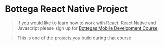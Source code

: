 # Bottega React Native Project

> If you would like to learn how to work with React, React Native and Javascript please sign up for [Bottegas Mobile Development Course](https://bottega.tech/mobiledevelopment/)

> This is one of the projects you build during that course